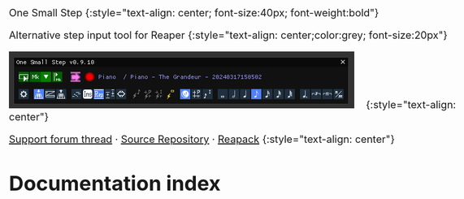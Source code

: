 <style>
  body {margin:35px;font-size:20px; text-align:justify; max-width: 1000px; margin-left: auto; margin-right:auto; padding:40px; }
  img {max-width:100%;}
  h1 {font-size:40px;margin-top:50px;}
  h2 {font-size:35px;margin-top:45px;}
  h3 {font-size:25px;margin-top:35px;color:darkblue;}
  h4 {font-size:20px;margin-top:30px;color:grey;margin-bottom:0px;}
  table { margin: auto; font-size:20px; border-spacing: 0; border-collapse: collapse; }
  td, th { text-align: center; border:1px solid black ; padding: 2px 5px; }
  tr th:first-child { border: none; background-color:white; }
  tr td:first-child { text-align: left; border; background-color: lightgray; }
  th { padding-left:10px; padding-right:10px;  background-color: lightgray;}
  td.empty { border: none; background-color:white !important; height:20px }

</style>

One Small Step
{:style="text-align: center; font-size:40px; font-weight:bold"}

Alternative step input tool for Reaper
{:style="text-align: center;color:grey; font-size:20px"}

![](./0.9.10/OSS.png)
{:style="text-align: center"}

[Support forum thread](https://forum.cockos.com/showthread.php?t=288076) · [Source Repository](https://github.com/ReaTeam/ReaScripts) · [Reapack](https://reapack.com)
{:style="text-align: center"}

# Documentation index

<script>
  let documented_versions = ["0.9.15", "0.9.14", "0.9.13", "0.9.12", "0.9.11", "0.9.10", "0.9.9", "0.9.8", "0.9.7", "0.9.6"]

  document.write("<ul>");
  for(let i = 0; i < documented_versions.length ; i++) {
    let v = documented_versions[i]
    document.write('<li>Documentation for <a href="v' + v + '.html">v' + v + '</a></li>')
  }
  document.write("</ul>")

  let sp          = new URLSearchParams(document.location.search)
  let ver         = sp.get('ver')

  if(documented_versions.includes(ver)) {
    let root = document.location.href.substring(0, document.location.href.lastIndexOf("/"));
    document.location = root + "/v" + ver + ".html";
  }
</script>
